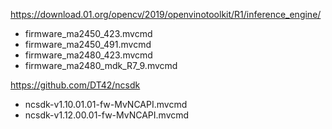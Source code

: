 https://download.01.org/opencv/2019/openvinotoolkit/R1/inference_engine/
- firmware_ma2450_423.mvcmd
- firmware_ma2450_491.mvcmd
- firmware_ma2480_423.mvcmd
- firmware_ma2480_mdk_R7_9.mvcmd

https://github.com/DT42/ncsdk
- ncsdk-v1.10.01.01-fw-MvNCAPI.mvcmd
- ncsdk-v1.12.00.01-fw-MvNCAPI.mvcmd
